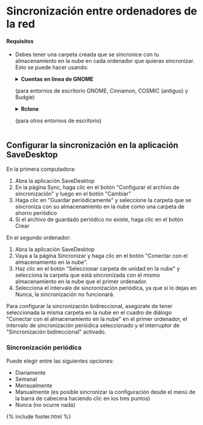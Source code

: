
# Sincronización entre ordenadores de la red
#### Requisitos
- Debes tener una carpeta creada que se sincronice con tu almacenamiento en la nube en cada ordenador que quieras sincronizar. Esto se puede hacer usando:
  
  <details>
    <summary><b>Cuentas en línea de GNOME</b><p>(para entornos de escritorio GNOME, Cinnamon, COSMIC (antiguo) y Budgie)</p></summary>
    <ul>
      <li>Abrir la configuración de GNOME</li>
      <li>Vaya a la sección Cuentas en línea y seleccione su servicio de unidad en la nube</li>
    </ul>
    <img src="https://raw.githubusercontent.com/vikdevelop/SaveDesktop/webpage/wiki/synchronization/screenshots/OnlineAccounts_en.png">
    
  </details>

  <details>
    <summary><b>Rclone</b><p>(para otros entornos de escritorio)</p></summary>
    <ul>
      <li>Instalar Rclone</li>
      <pre><code>sudo -v ; curl https://rclone.org/install.sh | sudo bash</code></pre>
      <li>Configurar Rclone usando este comando, que crea la carpeta de la unidad de la nube, configura Rclone y monta la carpeta
      <pre><code>mkdir -p ~/drive &amp;&amp; rclone config create drive your-cloud-drive-service &amp;&amp; nohup rclone mount drive: ~/drive --vfs-cache-mode writes &amp; echo "La unidad ha sido montada correctamente"</code></pre>
      <p>* En lugar de `your-cloud-drive-service` use el nombre de su servicio de disco en la nube, como `drive` (para Google Drive), `onedrive`, `dropbox`, etc.</p></li>
      <li>Permitir el acceso a la carpeta creada en la [aplicación Flatseal](https://flathub.org/apps/com.github.tchx84.Flatseal).</li>
    </ul>
  </details>
  
## Configurar la sincronización en la aplicación SaveDesktop
En la primera computadora:
1. Abra la aplicación SaveDesktop
2. En la página Sync, haga clic en el botón "Configurar el archivo de sincronización" y luego en el botón "Cambiar"
3. Haga clic en "Guardar periódicamente" y seleccione la carpeta que se sincroniza con su almacenamiento en la nube como una carpeta de ahorro periódico
4. Si el archivo de guardado periódico no existe, haga clic en el botón Crear

En el segundo ordenador:
1. Abra la aplicación SaveDesktop
2. Vaya a la página Sincronizar y haga clic en el botón "Conectar con el almacenamiento en la nube".
3. Haz clic en el botón "Seleccionar carpeta de unidad en la nube" y selecciona la carpeta que está sincronizada con el mismo almacenamiento en la nube que el primer ordenador.
4. Selecciona el intervalo de sincronización periódica, ya que si lo dejas en Nunca, la sincronización no funcionará.

Para configurar la sincronización bidireccional, asegúrate de tener seleccionada la misma carpeta en la nube en el cuadro de diálogo "Conectar con el almacenamiento en la nube" en el primer ordenador, el intervalo de sincronización periódica seleccionado y el interruptor de "Sincronización bidireccional" activado.

### Sincronización periódica
Puede elegir entre las siguientes opciones:
- Diariamente
- Semanal
- Mensualmente
- Manualmente (es posible sincronizar la configuración desde el menú de la barra de cabecera haciendo clic en los tres puntos)
- Nunca (no ocurre nada)

{% include footer.html %}

